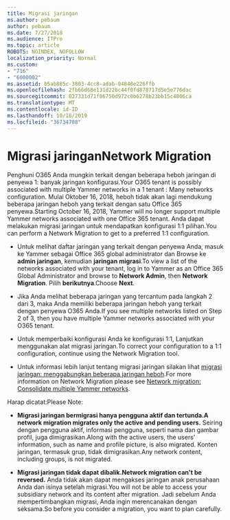 ```yaml
---
title: Migrasi jaringan
ms.author: pebaum
author: pebaum
ms.date: 7/27/2018
ms.audience: ITPro
ms.topic: article
ROBOTS: NOINDEX, NOFOLLOW
localization_priority: Normal
ms.custom:
- "716"
- "6000002"
ms.assetid: b5ab885c-3803-4cc8-adab-94848e226ffb
ms.openlocfilehash: 2fb66d68e131d22bc44f0fd878717d5e5e776dac
ms.sourcegitcommit: 037331d71f06750d972c0b6278b23bb15c4806ca
ms.translationtype: MT
ms.contentlocale: id-ID
ms.lasthandoff: 10/18/2019
ms.locfileid: "36734708"
---
```

# <a name="network-migration"></a><span data-ttu-id="15362-102">Migrasi jaringan</span><span class="sxs-lookup"><span data-stu-id="15362-102">Network Migration</span></span>

<span data-ttu-id="15362-103">Penghuni O365 Anda mungkin terkait dengan beberapa heboh jaringan di penyewa 1: banyak jaringan konfigurasi.</span><span class="sxs-lookup"><span data-stu-id="15362-103">Your O365 tenant is possibly associated with multiple Yammer networks in a 1 tenant : Many networks configuration.</span></span> <span data-ttu-id="15362-104">Mulai Oktober 16, 2018, heboh tidak akan lagi mendukung beberapa jaringan heboh yang terkait dengan satu Office 365 penyewa.</span><span class="sxs-lookup"><span data-stu-id="15362-104">Starting October 16, 2018, Yammer will no longer support multiple Yammer networks associated with one Office 365 tenant.</span></span> <span data-ttu-id="15362-105">Anda dapat melakukan migrasi jaringan untuk mendapatkan konfigurasi 1:1 pilihan.</span><span class="sxs-lookup"><span data-stu-id="15362-105">You can perform a Network Migration to get to a preferred 1:1 configuration.</span></span>
  
- <span data-ttu-id="15362-106">Untuk melihat daftar jaringan yang terkait dengan penyewa Anda, masuk ke Yammer sebagai Office 365 global administrator dan Browse ke **admin jaringan**, kemudian **jaringan migrasi**.</span><span class="sxs-lookup"><span data-stu-id="15362-106">To view a list of the networks associated with your tenant, log in to Yammer as an Office 365 Global Administrator and browse to **Network Admin**, then **Network Migration**.</span></span> <span data-ttu-id="15362-107">Pilih **berikutnya**.</span><span class="sxs-lookup"><span data-stu-id="15362-107">Choose **Next**.</span></span>

- <span data-ttu-id="15362-108">Jika Anda melihat beberapa jaringan yang tercantum pada langkah 2 dari 3, maka Anda memiliki beberapa jaringan heboh yang terkait dengan penyewa O365 Anda.</span><span class="sxs-lookup"><span data-stu-id="15362-108">If you see multiple networks listed on Step 2 of 3, then you have multiple Yammer networks associated with your O365 tenant.</span></span>

- <span data-ttu-id="15362-109">Untuk memperbaiki konfigurasi Anda ke konfigurasi 1:1, Lanjutkan menggunakan alat migrasi jaringan.</span><span class="sxs-lookup"><span data-stu-id="15362-109">To correct your configuration to a 1:1 configuration, continue using the Network Migration tool.</span></span>

- <span data-ttu-id="15362-110">Untuk informasi lebih lanjut tentang migrasi jaringan silakan lihat [migrasi jaringan: menggabungkan beberapa jaringan heboh](https://docs.microsoft.com/yammer/configure-your-yammer-network/consolidate-multiple-yammer-networks).</span><span class="sxs-lookup"><span data-stu-id="15362-110">For more information on Network Migration please see [Network migration: Consolidate multiple Yammer networks](https://docs.microsoft.com/yammer/configure-your-yammer-network/consolidate-multiple-yammer-networks).</span></span>

<span data-ttu-id="15362-111">Harap dicatat:</span><span class="sxs-lookup"><span data-stu-id="15362-111">Please Note:</span></span>
  
- <span data-ttu-id="15362-112">**Migrasi jaringan bermigrasi hanya pengguna aktif dan tertunda.**</span><span class="sxs-lookup"><span data-stu-id="15362-112">**A network migration migrates only the active and pending users.**</span></span> <span data-ttu-id="15362-113">Seiring dengan pengguna aktif, informasi pengguna, seperti nama dan gambar profil, juga dimigrasikan.</span><span class="sxs-lookup"><span data-stu-id="15362-113">Along with the active users, the users' information, such as name and profile picture, is also migrated.</span></span> <span data-ttu-id="15362-114">Konten jaringan, termasuk grup, tidak dimigrasikan.</span><span class="sxs-lookup"><span data-stu-id="15362-114">Any network content, including groups, is not migrated.</span></span>

- <span data-ttu-id="15362-115">**Migrasi jaringan tidak dapat dibalik.**</span><span class="sxs-lookup"><span data-stu-id="15362-115">**Network migration can't be reversed.**</span></span> <span data-ttu-id="15362-116">Anda tidak akan dapat mengakses jaringan anak perusahaan Anda dan isinya setelah migrasi.</span><span class="sxs-lookup"><span data-stu-id="15362-116">You will not be able to access your subsidiary network and its content after migration.</span></span> <span data-ttu-id="15362-117">Jadi sebelum Anda mempertimbangkan migrasi, Anda ingin merencanakan dengan seksama.</span><span class="sxs-lookup"><span data-stu-id="15362-117">So before you consider a migration, you want to plan carefully.</span></span>
